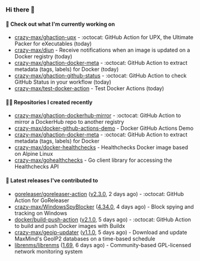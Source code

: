 ### Hi there 👋

#### 👷 Check out what I'm currently working on

- [crazy-max/ghaction-upx](https://github.com/crazy-max/ghaction-upx) - :octocat: GitHub Action for UPX, the Ultimate Packer for eXecutables (today)
- [crazy-max/diun](https://github.com/crazy-max/diun) - Receive notifications when an image is updated on a Docker registry (today)
- [crazy-max/ghaction-docker-meta](https://github.com/crazy-max/ghaction-docker-meta) - :octocat: GitHub Action to extract metadata (tags, labels) for Docker (today)
- [crazy-max/ghaction-github-status](https://github.com/crazy-max/ghaction-github-status) - :octocat: GitHub Action to check GitHub Status in your workflow (today)
- [crazy-max/test-docker-action](https://github.com/crazy-max/test-docker-action) - Test Docker Actions (today)

#### 👨‍💻 Repositories I created recently

- [crazy-max/ghaction-dockerhub-mirror](https://github.com/crazy-max/ghaction-dockerhub-mirror) - :octocat: GitHub Action to mirror a DockerHub repo to another registry
- [crazy-max/docker-github-actions-demo](https://github.com/crazy-max/docker-github-actions-demo) - Docker GitHub Actions Demo
- [crazy-max/ghaction-docker-meta](https://github.com/crazy-max/ghaction-docker-meta) - :octocat: GitHub Action to extract metadata (tags, labels) for Docker
- [crazy-max/docker-healthchecks](https://github.com/crazy-max/docker-healthchecks) - Healthchecks Docker image based on Alpine Linux
- [crazy-max/gohealthchecks](https://github.com/crazy-max/gohealthchecks) - Go client library for accessing the Healthchecks API

#### 🚀 Latest releases I've contributed to

- [goreleaser/goreleaser-action](https://github.com/goreleaser/goreleaser-action) ([v2.3.0](https://github.com/goreleaser/goreleaser-action/releases/tag/v2.3.0), 2 days ago) - :octocat: GitHub Action for GoReleaser
- [crazy-max/WindowsSpyBlocker](https://github.com/crazy-max/WindowsSpyBlocker) ([4.34.0](https://github.com/crazy-max/WindowsSpyBlocker/releases/tag/4.34.0), 4 days ago) - Block spying and tracking on Windows
- [docker/build-push-action](https://github.com/docker/build-push-action) ([v2.1.0](https://github.com/docker/build-push-action/releases/tag/v2.1.0), 5 days ago) - :octocat: GitHub Action to build and push Docker images with Buildx
- [crazy-max/geoip-updater](https://github.com/crazy-max/geoip-updater) ([v1.1.0](https://github.com/crazy-max/geoip-updater/releases/tag/v1.1.0), 5 days ago) - Download and update MaxMind&#39;s GeoIP2 databases on a time-based schedule
- [librenms/librenms](https://github.com/librenms/librenms) ([1.69](https://github.com/librenms/librenms/releases/tag/1.69), 6 days ago) - Community-based GPL-licensed network monitoring system
